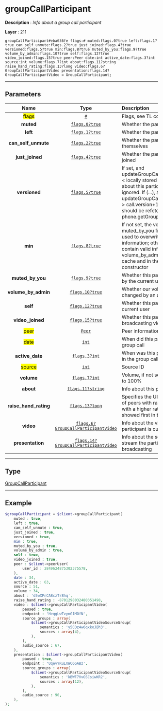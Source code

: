 # groupCallParticipant

**Description** : *Info about a group call participant*

**Layer** : 211

```tl
groupCallParticipant#eba636fe flags:# muted:flags.0?true left:flags.1?true can_self_unmute:flags.2?true just_joined:flags.4?true versioned:flags.5?true min:flags.8?true muted_by_you:flags.9?true volume_by_admin:flags.10?true self:flags.12?true video_joined:flags.15?true peer:Peer date:int active_date:flags.3?int source:int volume:flags.7?int about:flags.11?string raise_hand_rating:flags.13?long video:flags.6?GroupCallParticipantVideo presentation:flags.14?GroupCallParticipantVideo = GroupCallParticipant;
```

---

## Parameters

| Name | Type | Description |
| :---: | :---: | :--- |
| <mark>flags</mark> | [`#`](type/#) | Flags, see TL conditional fields |
| **muted** | [`flags.0?true`](type/true) | Whether the participant is muted |
| **left** | [`flags.1?true`](type/true) | Whether the participant has left |
| **can_self_unmute** | [`flags.2?true`](type/true) | Whether the participant can unmute themselves |
| **just_joined** | [`flags.4?true`](type/true) | Whether the participant has just joined |
| **versioned** | [`flags.5?true`](type/true) | If set, and updateGroupCallParticipants.version < locally stored call.version, info about this participant should be ignored. If (...), and updateGroupCallParticipants.version > call.version+1, the participant list should be refetched using phone.getGroupParticipants |
| **min** | [`flags.8?true`](type/true) | If not set, the volume and muted_by_you fields can be safely used to overwrite locally cached information; otherwise, volume will contain valid information only if volume_by_admin is set both in the cache and in the received constructor |
| **muted_by_you** | [`flags.9?true`](type/true) | Whether this participant was muted by the current user |
| **volume_by_admin** | [`flags.10?true`](type/true) | Whether our volume can only changed by an admin |
| **self** | [`flags.12?true`](type/true) | Whether this participant is the current user |
| **video_joined** | [`flags.15?true`](type/true) | Whether this participant is currently broadcasting video |
| <mark>peer</mark> | [`Peer`](type/Peer) | Peer information |
| <mark>date</mark> | [`int`](type/int) | When did this participant join the group call |
| **active_date** | [`flags.3?int`](type/int) | When was this participant last active in the group call |
| <mark>source</mark> | [`int`](type/int) | Source ID |
| **volume** | [`flags.7?int`](type/int) | Volume, if not set the volume is set to 100% |
| **about** | [`flags.11?string`](type/string) | Info about this participant |
| **raise_hand_rating** | [`flags.13?long`](type/long) | Specifies the UI visualization order of peers with raised hands: peers with a higher rating should be showed first in the list |
| **video** | [`flags.6?GroupCallParticipantVideo`](type/GroupCallParticipantVideo) | Info about the video stream the participant is currently broadcasting |
| **presentation** | [`flags.14?GroupCallParticipantVideo`](type/GroupCallParticipantVideo) | Info about the screen sharing stream the participant is currently broadcasting |

---

## Type

[GroupCallParticipant](type/GroupCallParticipant)

---

## Example

```php
$groupCallParticipant = $client->groupCallParticipant(
	muted : true,
	left : true,
	can_self_unmute : true,
	just_joined : true,
	versioned : true,
	min : true,
	muted_by_you : true,
	volume_by_admin : true,
	self : true,
	video_joined : true,
	peer : $client->peerUser(
		user_id : 2849624875302375578,
	),
	date : 34,
	active_date : 63,
	source : 51,
	volume : 34,
	about : 'd5wXPnCABczTr8hq',
	raise_hand_rating : -8701298032480351498,
	video : $client->groupCallParticipantVideo(
		paused : true,
		endpoint : 'HeqgLwTvynG1MOfN',
		source_groups : array(
			$client->groupCallParticipantVideoSourceGroup(
				semantics : 'y5COz4w6qxkoJBh3',
				sources : array(4),
			),
		),
		audio_source : 67,
	),
	presentation : $client->groupCallParticipantVideo(
		paused : true,
		endpoint : 'UqevYRuLXWC6GABz',
		source_groups : array(
			$client->groupCallParticipantVideoSourceGroup(
				semantics : 'kBWF7VvGSCsiwKR2',
				sources : array(12),
			),
		),
		audio_source : 90,
	),
);
```